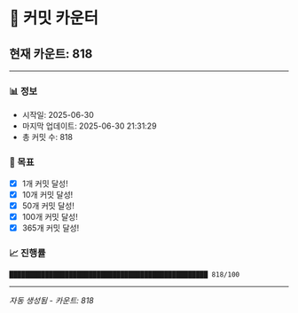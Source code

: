 # 🔢 커밋 카운터

## 현재 카운트: 818

---

### 📊 정보
- 시작일: 2025-06-30
- 마지막 업데이트: 2025-06-30 21:31:29
- 총 커밋 수: 818

### 🎯 목표
- [x] 1개 커밋 달성!
- [x] 10개 커밋 달성!
- [x] 50개 커밋 달성!
- [x] 100개 커밋 달성!
- [x] 365개 커밋 달성!

### 📈 진행률
```
██████████████████████████████████████████████████ 818/100
```

---
*자동 생성됨 - 카운트: 818*
